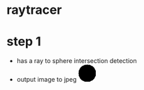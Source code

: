 # raytracer

# step 1
* has a ray to sphere intersection detection
* output image to jpeg
![Step 1](./images/step1.png "Step 1")
